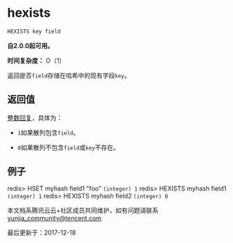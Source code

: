 # hexists

```javascript
HEXISTS key field
```

**自2.0.0起可用。**

**时间复杂度：** O（1）

返回是否`field`存储在哈希中的现有字段`key`。

## 返回值

[整数回复](https://redis.io/topics/protocol#integer-reply)，具体为：

- `1`如果散列包含`field`。

- `0`如果散列不包含`field`或`key`不存在。

## 例子

redis> HSET myhash field1 "foo" `(integer) 1` redis> HEXISTS myhash field1 `(integer) 1` redis> HEXISTS myhash field2 `(integer) 0`

本文档系腾讯云云+社区成员共同维护，如有问题请联系 yunjia_community@tencent.com

最后更新于：2017-12-18